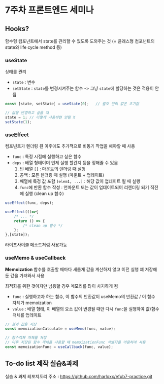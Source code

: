 # 7주차 프론트엔드 세미나


## Hooks?

함수형 컴포넌트에서 state를 관리할 수 있도록 도와주는 것
(= 클래스형 컴포넌트의 state와 life cycle method 등)

### useState

상태를 관리

* `state` : 변수
* `setState` : `state`를 변경시켜주는 함수 -> 그냥 `state`에 할당하는 것은 적용이 안됨
```js
const [state, setState] = useState(0);   // 괄호 안의 값은 초기값

// 값을 변경하고 싶을 때
state = 1; // 이렇게 사용하면 안됨 X
setState(1);
```

### useEffect
컴포넌트가 렌더링 된 이후에도 추가적으로 비동기 작업을 해야할 때 사용

* `func` : 특정 시점에 실행하고 싶은 함수
* `deps` : 배열 형태이며 언제 실행 할건지 등을 정해줄 수 있음
  1. 빈 배열 `[]` : 마운트의 렌더링 때 실행
  2. 공백 : 모든 렌더링 때 실행 (마운트 + 업데이트)
  3. 배열에 특정 값 포함 `[elem1, ...]` : 해당 값이 업데이트 될 때 실행
  4. `func`에 반환 함수 작성 : 언마운트 또는 값이 업데이트되어 리렌더링 되기 직전에 실행 (clean up 함수)

```js
useEffect(func, deps);

useEffect(()=>{
    /* ... */
    return () => {
        /* clean up 함수 */
    };
},[state]);
```

라이프사이클 메소드처럼 사용가능

### useMemo & useCallback

**Memoization**
함수를 호출할 때마다 새롭게 값을 계산하지 않고 이전 실행 떄 저장해둔 값을 가져와서 사용

최적화를 위한 것이지만 남용할 경우 메모리를 많이 차지하게 됨

* `func` : 실행하고자 하는 함수, 이 함수의 반환값이 useMemo의 반환값 / 이 함수 자체가 memoization
* `value` : 배열 형태, 이 배열의 요소 값이 변경될 때만 다시 `func`을 실행하여 값/함수 객체를 업데이트

```js
// 결과 값을 저장
const memoizationCalculate = useMemo(func, value);

// 함수객체 자체를 저장
// 이후 저장된 함수 객체를 사용할 때 memoizationFunc 식별자를 이용하여 사용
const memoizationFunc = useCallback(func, value);
```

## To-do list 제작 실습&과제

실습 & 과제 레포지토리 주소 : https://github.com/harloxx/efub7-practice.git